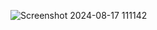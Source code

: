 ![Screenshot 2024-08-17 111142](https://github.com/user-attachments/assets/0df9f60f-c37d-4f14-917d-dc8ee721a581)

